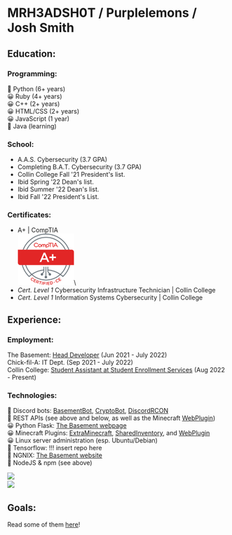 # MRH3ADSH0T / Purplelemons / Josh Smith

## Education:
### Programming:
💖 Python (6+ years)\
😀 Ruby (4+ years)\
😀 C++ (2+ years)\
😀 HTML/CSS (2+ years)\
😀 JavaScript (1 year)\
🤔 Java (learning)

### School:
 * A.A.S. Cybersecurity (3.7 GPA)
 * Completing B.A.T. Cybersecurity (3.7 GPA)
 * Collin College Fall '21 President's list.
 * Ibid Spring '22 Dean's list.
 * Ibid Summer '22 Dean's list.
 * Ibid Fall '22 President's List.

### Certificates:
- A+ | CompTIA\
<img src="Aplus Logo Certified CE.png" alt="Aplus Logo Certified CE" width="128"/>\
- *Cert. Level 1* Cybersecurity Infrastructure Technician | Collin College
- *Cert. Level 1* Information Systems Cybersecurity | Collin College

## Experience:
### Employment:
The Basement: [Head Developer](https://github.com/purplelemons-dev/basementbot) (Jun 2021 - July 2022)\
Chick-fil-A: IT Dept. (Sep 2021 - July 2022)\
Collin College: [Student Assistant at Student Enrollment Services](https://github.com/purplelemons-dev/collin-work) (Aug 2022 - Present)

### Technologies:
💖 Discord bots: [BasementBot](https://github.com/purplelemons-dev/basementbot), [CryptoBot](https://github.com/purplelemons-dev/380-crypto-center), [DiscordRCON](https://github.com/purplelemons-dev/discordRCON)\
💖 REST APIs (see above and below, as well as the Minecraft [WebPlugin](https://github.com/purplelemons-dev/webplugin))\
😀 Python Flask: [The Basement webpage](https://thebasement.group/)\
😀 Minecraft Plugins: [ExtraMinecraft](https://github.com/purplelemons-dev/extraminecraft), [SharedInventory](https://github.com/purplelemons-dev/sharedinventory), and [WebPlugin](https://github.com/purplelemons-dev/webplugin)\
😀 Linux server administration (esp. Ubuntu/Debian)\
🤔 Tensorflow: !!! insert repo here\
🤔 NGNIX: [The Basement website](https://hub.thebasement.group/)\
🤔 NodeJS & npm (see above)


![](https://github-readme-stats.vercel.app/api?username=purplelemons-dev&count_private=true&show_icons=true&theme=vue-dark)\
![](https://github-readme-stats.vercel.app/api/top-langs/?username=purplelemons-dev&layout=compact&show_icons=true&theme=vue-dark)

## Goals:
Read some of them [here](https://github.com/users/purplelemons-dev/projects/1)!
